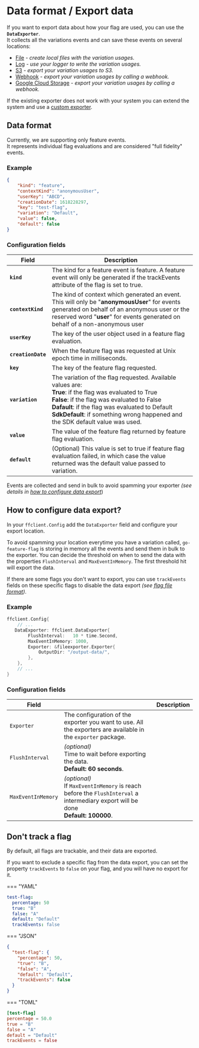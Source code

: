 # Data format / Export data

If you want to export data about how your flag are used, you can use the **`DataExporter`**.  
It collects all the variations events and can save these events on several locations:

- [File](file.md) *- create local files with the variation usages.*
- [Log](log.md) *- use your logger to write the variation usages.*
- [S3](s3.md) *- export your variation usages to S3.*
- [Webhook](webhook.md) *- export your variation usages by calling a webhook.*
- [Google Cloud Storage](google_cloud_storage.md) *- export your variation usages by calling a webhook.*

If the existing exporter does not work with your system you can extend the system and use a [custom exporter](custom.md).

## Data format

Currently, we are supporting only feature events.  
It represents individual flag evaluations and are considered "full fidelity" events.

### Example

```json linenums="1"
{
    "kind": "feature",
    "contextKind": "anonymousUser",
    "userKey": "ABCD",
    "creationDate": 1618228297,
    "key": "test-flag",
    "variation": "Default",
    "value": false,
    "default": false
}
```

### Configuration fields

| Field              | Description                                                                                                                                                                                                                                                                                         |
|--------------------|-----------------------------------------------------------------------------------------------------------------------------------------------------------------------------------------------------------------------------------------------------------------------------------------------------|
| **`kind`**         | The kind for a feature event is feature. A feature event will only be generated if the trackEvents attribute of the flag is set to true.                                                                                                                                                            |
| **`contextKind`**  | The kind of context which generated an event. This will only be "**anonymousUser**" for events generated on behalf of an anonymous user or the reserved word "**user**" for events generated on behalf of a non-anonymous user                                                                      |
| **`userKey`**      | The key of the user object used in a feature flag evaluation.                                                                                                                                                                                                                                       |
| **`creationDate`** | When the feature flag was requested at Unix epoch time in milliseconds.                                                                                                                                                                                                                             |
| **`key`**          | The key of the feature flag requested.                                                                                                                                                                                                                                                              |
| **`variation`**    | The variation of the flag requested. Available values are:<br/>**True**: if the flag was evaluated to True <br/>**False**: if the flag was evaluated to False<br/>**Dafault**: if the flag was evaluated to Default<br/>**SdkDefault**: if something wrong happened and the SDK default value was used. |
| **`value`**        | The value of the feature flag returned by feature flag evaluation.                                                                                                                                                                                                                                  |
| **`default`**      | (Optional) This value is set to true if feature flag evaluation failed, in which case the value returned was the default value passed to variation.                                                                                                                                                 |

Events are collected and send in bulk to avoid spamming your exporter *(see details in [how to configure data export](#how-to-configure-data-export)*)

## How to configure data export?

In your `ffclient.Config` add the `DataExporter` field and configure your export location.

To avoid spamming your location everytime you have a variation called, `go-feature-flag` is storing in memory all the events and send them in bulk to the exporter.
You can decide the threshold on when to send the data with the properties `FlushInterval` and `MaxEventInMemory`. The first threshold hit will export the data.

If there are some flags you don't want to export, you can use `trackEvents` fields on these specific flags to disable the data export *(see [flag file format](../flag_format.md))*.

### Example

```go  linenums="1"
ffclient.Config{ 
    // ...
   DataExporter: ffclient.DataExporter{
        FlushInterval:   10 * time.Second,
        MaxEventInMemory: 1000,
        Exporter: &fileexporter.Exporter{
            OutputDir: "/output-data/",
        },
    },
    // ...
}
```

### Configuration fields

| Field              |                                                                                                                                      | Description |
|--------------------|--------------------------------------------------------------------------------------------------------------------------------------|-------------|
| `Exporter`         | The configuration of the exporter you want to use. All the exporters are available in the `exporter` package.                        |
| `FlushInterval`    | *(optional)*<br/>Time to wait before exporting the data.<br/>**Default: 60 seconds**.                                                  |
| `MaxEventInMemory` | *(optional)*<br/>If `MaxEventInMemory` is reach before the `FlushInterval` a intermediary export will be done<br/>**Default: 100000**. |

## Don't track a flag

By default, all flags are trackable, and their data are exported.

If you want to exclude a specific flag from the data export, you can set the property `trackEvents` to `false` on your flag, and you will have no export for it.

=== "YAML"

``` yaml linenums="1" hl_lines="6"
test-flag:
  percentage: 50
  true: "B"
  false: "A"
  default: "Default"
  trackEvents: false
```

=== "JSON"

``` json linenums="1"  hl_lines="7"
{
  "test-flag": {
    "percentage": 50,
    "true": "B",
    "false": "A",
    "default": "Default",
    "trackEvents": false
  }
}
```

=== "TOML"

``` toml linenums="1" hl_lines="6"
[test-flag]
percentage = 50.0
true = "B"
false = "A"
default = "Default"
trackEvents = false
```
